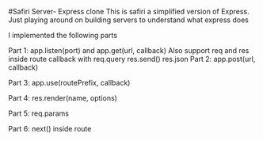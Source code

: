 #Safiri
Server- Express clone
This is safiri a simplified version of Express. Just playing around on building servers to understand what express does 

I implemented the following parts

Part 1: app.listen(port) and app.get(url, callback)
      Also support req and res inside route callback with
      req.query
      res.send()
      res.json
Part 2: app.post(url, callback)

Part 3: app.use(routePrefix, callback)

Part 4: res.render(name, options)

Part 5: req.params

 Part 6: next() inside route


